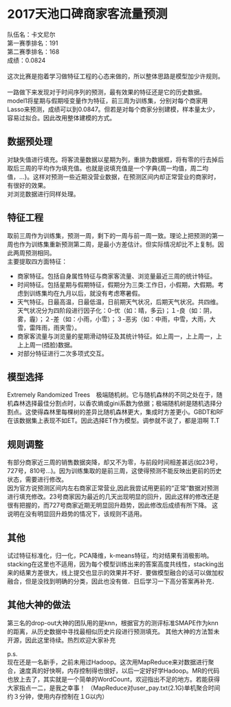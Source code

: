 # 2017天池口碑商家客流量预测
队伍名：卡文尼尔<br>
第一赛季排名：191<br>
第二赛季排名：168<br>
成绩：0.0824<br>
<br>
   这次比赛是抱着学习做特征工程的心态来做的，所以整体思路是模型加少许规则。<br>
<br>
   一路做下来发现对于时间序列的预测，最有效果的特征还是它的历史数据。model1将星期与假期哑变量作为特征，前三周为训练集，分别对每个商家用Lasso来预测，成绩可以到0.0847。但若是对每个商家分别建模，样本量太少，容易过拟合。因此改用整体建模的方式。<br>

## 数据预处理<br>
   对缺失值进行填充。将客流量数据以星期为列，重排为数据框，将有零的行去掉后取后三周的平均作为填充值。也就是说填充值是一个字典{周一均值，周二均值，...}。这样对预测一些近期没营业数据，在预测区间内却正常营业的商家时，有很好的效果。<br>
对浏览数据进行同样处理。

## 特征工程<br>
   取前三周作为训练集，预测一周，剩下的一周与前一周一致。理论上把预测的第一周也作为训练集重新预测第二周，是最小方差估计。但实际情况却比不上复制。因此两周预测相同。<br>
主要提取四方面特征：
  - 商家特征。包括自身属性特征与商家客流量、浏览量最近三周的统计特征。
  - 时间特征。包括星期与假期特征，假期分为三类:工作日，小假期，大假期。考虑到训练集均在九月以后，就没有考虑寒暑假。
  - 天气特征。日最高温，日最低温，日前期天气状况，后期天气状况。共四维。天气状况分为四阶段进行因子化：0-优（如：晴，多云)；１-良（如：阴，雾，霾）；２-差（如：小雨，小雪）；３-恶劣（如：中雨，中雪，大雨，大雪，雷阵雨，雨夹雪）。
  - 商家客流量与浏览量的星期滑动特征及其统计特征。如上周一，上上周一，上上上周一(捂脸)数据。
  -  对部分特征进行二次多项式交互。

## 模型选择<br>
   Extremely Randomized Trees　极端随机树。它与随机森林的不同之处在于，随机森林选择最佳分割点时，以香农熵或gini系数为依据；极端随机树是随机选择分割点。这使得森林里每棵树的差异比随机森林更大，集成时方差更小。GBDT和RF在该数据集上表现不如ET。因此选择ET作为模型。调参就不说了，都是泪啊 T.T<br>

## 规则调整<br>
   有部分商家近三周的销售数据突降，却又不为零，与前段时间相差甚远(如23号，727号，810号...)。因为训练集取的是前三周，这使得预测不能反映出更前的历史状态，需要进行修改。<br>
因为官方说预测区间内左右商家正常营业,因此我尝试用更前的“正常”数据对预测进行填充修改。23号商家因为最近的几天出现明显的回升，因此这样的修改还是很有把握的，而727号商家近期无明显回升趋势，因此修改后成绩有所下降。
 这说明在没有明显回升趋势的情况下，该规则不适用。<br>

## 其他<br>
   试过特征标准化，归一化，PCA降维，k-means特征，均对结果有消极影响。<br>
   stacking在这里也不适用，因为每个模型训练出来的答案高度共线性，stacking出来的结果方差很大，线上提交也显示的效果并不好．要做模型融合的话可以做加权融合，但是没找到明确的分类，因此也没有做．日后学习一下高分答案再补充．<br>
   
## 其他大神的做法<br>
   第三名的drop-out大神的团队用的是knn，根据官方的测评标准SMAPE作为knn的距离，从历史数据中寻找最相似历史片段进行预测填充。
   其他大神的方法暂未开源，因此这里待续。热烈欢迎大家补充<br>

p.s.<br>
   现在还是一名新手，之前未用过Hadoop。这次用MapReduce来对数据进行聚合，速度真的好快啊，内存控制得也很好，以后一定好好学Hadoop。MR的代码也放上去了，其实就是一个简单的WordCount，欢迎指出不足的地方。若能获得大家指点一二，是我之幸事！
（MapReduce对user_pay.txt(2.1G)单机聚合时间约３分钟，使用内存控制在１G以内）

